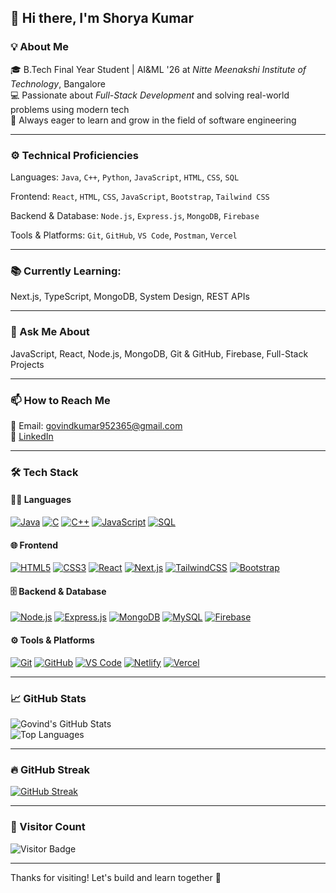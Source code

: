 ## 👋 Hi there, I'm Shorya Kumar

<!--
✨ This is a special repository because its README.md (this file) appears on your GitHub profile.
-->

<!--
### 🎓 About Me
- 🎓 *B.Tech Final Year Student| ISE '26 at **Nitte Meenakshi Institute of Technology*, Bangalore  
- 💻 Passionate about *Full-Stack Development* and solving real-world problems using modern tech  
- 🚀 Always eager to learn and grow in the field of software engineering


-->
### 💡 About Me

🎓 B.Tech Final Year Student | AI&ML '26 at *Nitte Meenakshi Institute of Technology*, Bangalore  
💻 Passionate about *Full-Stack Development* and solving real-world problems using modern tech  
🚀 Always eager to learn and grow in the field of software engineering

---

### ⚙ Technical Proficiencies

Languages:  `Java`, `C++`, `Python`, `JavaScript`, `HTML`, `CSS`, `SQL`

Frontend:  `React`, `HTML`, `CSS`, `JavaScript`, `Bootstrap`, `Tailwind CSS`

Backend & Database:  `Node.js`, `Express.js`, `MongoDB`, `Firebase`

Tools & Platforms:  `Git`, `GitHub`, `VS Code`, `Postman`, `Vercel`

---

### 📚 Currently Learning:  
Next.js, TypeScript, MongoDB, System Design, REST APIs

---

### 💬 Ask Me About
JavaScript, React, Node.js, MongoDB, Git & GitHub, Firebase, Full-Stack Projects

---

### 📫 How to Reach Me
📧 Email: [govindkumar952365@gmail.com](mailto:govindkumar952365@gmail.com)  
🔗 [LinkedIn](https://www.linkedin.com/in/govind-kumar-61a212271/)

---

### 🛠 Tech Stack

#### 👨‍💻 Languages  
[![Java](https://img.shields.io/badge/Java-ED8B00?style=for-the-badge&logo=java&logoColor=white)](https://www.java.com/)
[![C](https://img.shields.io/badge/C-00599C?style=for-the-badge&logo=c&logoColor=white)](https://en.wikipedia.org/wiki/C_(programming_language))
[![C++](https://img.shields.io/badge/C++-00599C?style=for-the-badge&logo=c%2B%2B&logoColor=white)](https://isocpp.org/)
[![JavaScript](https://img.shields.io/badge/JavaScript-F7DF1E?style=for-the-badge&logo=javascript&logoColor=black)](https://developer.mozilla.org/en-US/docs/Web/JavaScript)
[![SQL](https://img.shields.io/badge/SQL-4479A1?style=for-the-badge&logo=postgresql&logoColor=white)](https://www.postgresql.org/)



#### 🌐 Frontend  
[![HTML5](https://img.shields.io/badge/HTML5-E34F26?style=for-the-badge&logo=html5&logoColor=white)](https://developer.mozilla.org/en-US/docs/Web/HTML)
[![CSS3](https://img.shields.io/badge/CSS3-1572B6?style=for-the-badge&logo=css3&logoColor=white)](https://developer.mozilla.org/en-US/docs/Web/CSS)
[![React](https://img.shields.io/badge/React-20232A?style=for-the-badge&logo=react&logoColor=61DAFB)](https://reactjs.org/)
[![Next.js](https://img.shields.io/badge/Next.js-000000?style=for-the-badge&logo=next.js&logoColor=white)](https://nextjs.org/)
[![TailwindCSS](https://img.shields.io/badge/TailwindCSS-38B2AC?style=for-the-badge&logo=tailwind-css&logoColor=white)](https://tailwindcss.com/)
[![Bootstrap](https://img.shields.io/badge/Bootstrap-563D7C?style=for-the-badge&logo=bootstrap&logoColor=white)](https://getbootstrap.com/)



#### 🗄 Backend & Database  
[![Node.js](https://img.shields.io/badge/Node.js-339933?style=for-the-badge&logo=nodedotjs&logoColor=white)](https://nodejs.org/)
[![Express.js](https://img.shields.io/badge/Express.js-000000?style=for-the-badge&logo=express&logoColor=white)](https://expressjs.com/)
[![MongoDB](https://img.shields.io/badge/MongoDB-47A248?style=for-the-badge&logo=mongodb&logoColor=white)](https://www.mongodb.com/)
[![MySQL](https://img.shields.io/badge/MySQL-00758F?style=for-the-badge&logo=mysql&logoColor=white)](https://www.mysql.com/)
[![Firebase](https://img.shields.io/badge/Firebase-FFCA28?style=for-the-badge&logo=firebase&logoColor=black)](https://firebase.google.com/)



#### ⚙ Tools & Platforms  
[![Git](https://img.shields.io/badge/Git-F05032?style=for-the-badge&logo=git&logoColor=white)](https://git-scm.com/)
[![GitHub](https://img.shields.io/badge/GitHub-181717?style=for-the-badge&logo=github&logoColor=white)](https://github.com/)
[![VS Code](https://img.shields.io/badge/VS%20Code-007ACC?style=for-the-badge&logo=visual-studio-code&logoColor=white)](https://code.visualstudio.com/)
[![Netlify](https://img.shields.io/badge/Netlify-00C7B7?style=for-the-badge&logo=netlify&logoColor=white)](https://www.netlify.com/)
[![Vercel](https://img.shields.io/badge/Vercel-000000?style=for-the-badge&logo=vercel&logoColor=white)](https://vercel.com/)


---

### 📈 GitHub Stats

![Govind's GitHub Stats](https://github-readme-stats.vercel.app/api?username=imgovind95&show_icons=true&theme=react&hide_border=false)  
![Top Languages](https://github-readme-stats.vercel.app/api/top-langs/?username=imgovind95&layout=compact&theme=react&hide_border=false)

---

### 🔥 GitHub Streak

[![GitHub Streak](https://streak-stats.demolab.com?user=imgovind95&theme=react&hide_border=false)](https://git.io/streak-stats)

---

### 👀 Visitor Count

![Visitor Badge](https://visitor-badge.laobi.icu/badge?page_id=imgovind95)

---

Thanks for visiting! Let's build and learn together 🚀
